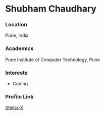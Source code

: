 # Shubham Chaudhary

### Location

Pune, India

### Academics

Pune Institute of Computer Technology, Pune

### Interests

- Coding

### Profile Link

[Stellar-X](https://github.com/Stellar-X)
